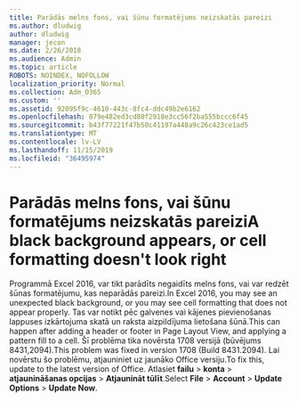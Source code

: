 ```yaml
---
title: Parādās melns fons, vai šūnu formatējums neizskatās pareizi
ms.author: dludwig
author: dludwig
manager: jecon
ms.date: 2/26/2018
ms.audience: Admin
ms.topic: article
ROBOTS: NOINDEX, NOFOLLOW
localization_priority: Normal
ms.collection: Adm_O365
ms.custom: ''
ms.assetid: 92095f9c-4610-443c-8fc4-ddc49b2e6162
ms.openlocfilehash: 879e482ed3cd80f2918e3cc56f2ba555bccc6f45
ms.sourcegitcommit: b43f77221f47b50c41197a448a9c26c423ce1ad5
ms.translationtype: MT
ms.contentlocale: lv-LV
ms.lasthandoff: 11/15/2019
ms.locfileid: "36495974"
---
```

# <a name="a-black-background-appears-or-cell-formatting-doesnt-look-right"></a><span data-ttu-id="246dd-102">Parādās melns fons, vai šūnu formatējums neizskatās pareizi</span><span class="sxs-lookup"><span data-stu-id="246dd-102">A black background appears, or cell formatting doesn't look right</span></span>

<span data-ttu-id="246dd-103">Programmā Excel 2016, var tikt parādīts negaidīts melns fons, vai var redzēt šūnas formatējumu, kas neparādās pareizi.</span><span class="sxs-lookup"><span data-stu-id="246dd-103">In Excel 2016, you may see an unexpected black background, or you may see cell formatting that does not appear properly.</span></span> <span data-ttu-id="246dd-104">Tas var notikt pēc galvenes vai kājenes pievienošanas lappuses izkārtojuma skatā un raksta aizpildījuma lietošana šūnā.</span><span class="sxs-lookup"><span data-stu-id="246dd-104">This can happen after adding a header or footer in Page Layout View, and applying a pattern fill to a cell.</span></span> <span data-ttu-id="246dd-105">Šī problēma tika novērsta 1708 versijā (būvējums 8431,2094).</span><span class="sxs-lookup"><span data-stu-id="246dd-105">This problem was fixed in version 1708 (Build 8431.2094).</span></span> <span data-ttu-id="246dd-106">Lai novērstu šo problēmu, atjauniniet uz jaunāko Office versiju.</span><span class="sxs-lookup"><span data-stu-id="246dd-106">To fix this, update to the latest version of Office.</span></span> <span data-ttu-id="246dd-107">Atlasiet **failu** \> **konta** \> **atjaunināšanas opcijas** \> **Atjaunināt tūlīt**.</span><span class="sxs-lookup"><span data-stu-id="246dd-107">Select **File** \> **Account** \> **Update Options** \> **Update Now**.</span></span>
  

